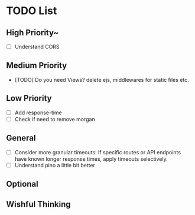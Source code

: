 # TODO List

## High Priority~

- [ ] Understand CORS

## Medium Priority

- [TODO] Do you need Views? delete ejs, middlewares for static files etc.

## Low Priority

- [ ] Add response-time
- [ ] Check if need to remove morgan

## General

- [ ] Consider more granular timeouts: If specific routes or API
      endpoints have known longer response times, apply timeouts selectively.
- [ ] Understand pino a little bit better

## Optional

## Wishful Thinking
